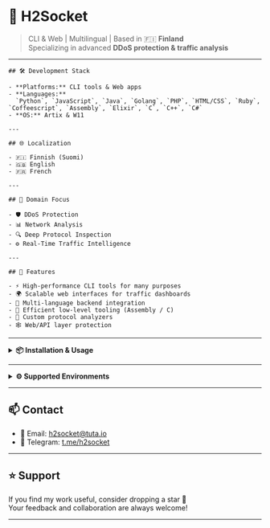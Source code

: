 # 🧠 H2Socket

> CLI & Web | Multilingual | Based in 🇫🇮 **Finland**  
> Specializing in advanced **DDoS protection & traffic analysis**

---
```
## 🛠️ Development Stack

- **Platforms:** CLI tools & Web apps
- **Languages:**  
  `Python`, `JavaScript`, `Java`, `Golang`, `PHP`, `HTML/CSS`, `Ruby`, `Coffeescript`, `Assembly`, `Elixir`, `C`, `C++`, `C#`
- **OS:** Artix & W11

---

## 🌐 Localization

- 🇫🇮 Finnish (Suomi)  
- 🇬🇧 English  
- 🇫🇷 French

---

## 🔐 Domain Focus

- 🛡️ DDoS Protection  
- 📊 Network Analysis  
- 🔍 Deep Protocol Inspection  
- ⚙️ Real-Time Traffic Intelligence

---

## 🚀 Features

- ⚡ High-performance CLI tools for many purposes
- 🌍 Scalable web interfaces for traffic dashboards  
- 🔁 Multi-language backend integration  
- 💾 Efficient low-level tooling (Assembly / C)  
- 🧬 Custom protocol analyzers  
- 🕸️ Web/API layer protection  
```
---

<details>
  <summary><strong>📦 Installation & Usage</strong></summary>

```bash
# Clone the repo
git clone https://github.com/yourusername/h2socket.git
cd h2socket

# Setup
gcc -o h2socket h2socket.c -pthread

# Run
./h2socket
```

> Now you can use me! :)

</details>

---

<details>
  <summary><strong>⚙️ Supported Environments</strong></summary>

- 🐧 Linux (Ubuntu, Arch, Alpine)  
- 🪟 Windows 10+  
- 🍎 macOS (M1+ supported)  
- 🐳 Docker & VM compatible  

</details>

---

## 📫 Contact

- 📧 Email: [h2socket@tuta.io](mailto:h2socket@tuta.io)  
- 💬 Telegram: [t.me/h2socket](https://t.me/h2socket)

---

## ⭐ Support

If you find my work useful, consider dropping a star 🌟  
Your feedback and collaboration are always welcome!

---

